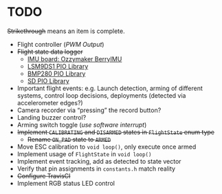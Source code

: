 # TODO

~~Strikethrough~~ means an item is complete.

- Flight controller (*PWM Output*)
- ~~Flight state data logger~~
  - [IMU board: Ozzymaker BerryIMU](http://ozzmaker.com/product/berryimu-accelerometer-gyroscope-magnetometer-barometricaltitude-sensor)
  - [LSM9DS1 PIO Library](https://platformio.org/lib/show/6589/Arduino_LSM9DS1)
  - [BMP280 PIO Library](http://platformio.org/lib/show/528/Adafruit%20BMP280%20Library)
  - [SD PIO Library](http://platformio.org/lib/show/868/SD)
- Important flight events: e.g. Launch detection, arming of different systems, control loop decisions, deployments (detected via accelerometer edges?)
- Camera recorder via “pressing” the record button?
- Landing buzzer control?
- Arming switch toggle (*use software interrupt*)
- ~~Implement `CALIBRATING` and `DISARMED` states in `FlightState` enum type~~
  - ~~Rename `ON_PAD` state to `ARMED`~~
- Move ESC calibration to `void loop()`, only execute once armed
- Implement usage of `FlightState` in `void loop()`
- Implement event tracking, add as detected to state vector
- Verify that pin assignments in `constants.h` match reality
- ~~Configure TravisCI~~
- Implement RGB status LED control
